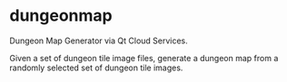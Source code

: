 dungeonmap
==========

Dungeon Map Generator via Qt Cloud Services.

Given a set of dungeon tile image files, generate a dungeon map from a
randomly selected set of dungeon tile images.

